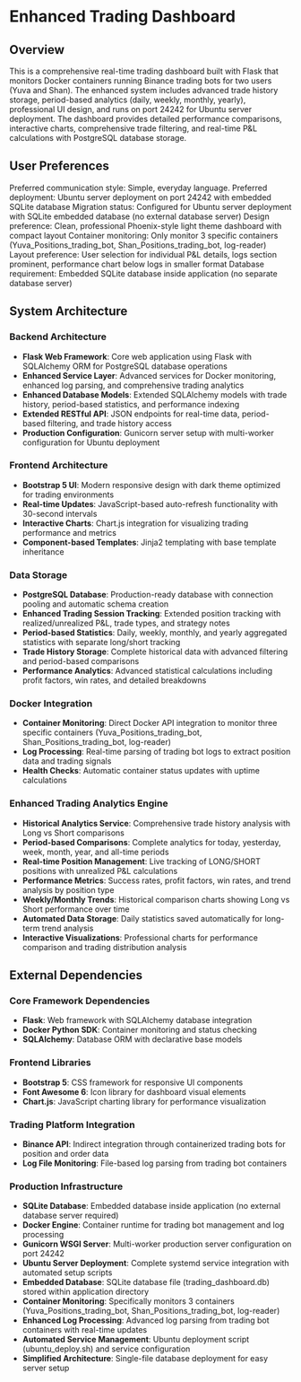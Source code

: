 # Enhanced Trading Dashboard

## Overview

This is a comprehensive real-time trading dashboard built with Flask that monitors Docker containers running Binance trading bots for two users (Yuva and Shan). The enhanced system includes advanced trade history storage, period-based analytics (daily, weekly, monthly, yearly), professional UI design, and runs on port 24242 for Ubuntu server deployment. The dashboard provides detailed performance comparisons, interactive charts, comprehensive trade filtering, and real-time P&L calculations with PostgreSQL database storage.

## User Preferences

Preferred communication style: Simple, everyday language.
Preferred deployment: Ubuntu server deployment on port 24242 with embedded SQLite database
Migration status: Configured for Ubuntu server deployment with SQLite embedded database (no external database server)
Design preference: Clean, professional Phoenix-style light theme dashboard with compact layout
Container monitoring: Only monitor 3 specific containers (Yuva_Positions_trading_bot, Shan_Positions_trading_bot, log-reader)
Layout preference: User selection for individual P&L details, logs section prominent, performance chart below logs in smaller format
Database requirement: Embedded SQLite database inside application (no separate database server)

## System Architecture

### Backend Architecture
- **Flask Web Framework**: Core web application using Flask with SQLAlchemy ORM for PostgreSQL database operations
- **Enhanced Service Layer**: Advanced services for Docker monitoring, enhanced log parsing, and comprehensive trading analytics
- **Enhanced Database Models**: Extended SQLAlchemy models with trade history, period-based statistics, and performance indexing
- **Extended RESTful API**: JSON endpoints for real-time data, period-based filtering, and trade history access
- **Production Configuration**: Gunicorn server setup with multi-worker configuration for Ubuntu deployment

### Frontend Architecture
- **Bootstrap 5 UI**: Modern responsive design with dark theme optimized for trading environments
- **Real-time Updates**: JavaScript-based auto-refresh functionality with 30-second intervals
- **Interactive Charts**: Chart.js integration for visualizing trading performance and metrics
- **Component-based Templates**: Jinja2 templating with base template inheritance

### Data Storage
- **PostgreSQL Database**: Production-ready database with connection pooling and automatic schema creation
- **Enhanced Trading Session Tracking**: Extended position tracking with realized/unrealized P&L, trade types, and strategy notes
- **Period-based Statistics**: Daily, weekly, monthly, and yearly aggregated statistics with separate long/short tracking
- **Trade History Storage**: Complete historical data with advanced filtering and period-based comparisons
- **Performance Analytics**: Advanced statistical calculations including profit factors, win rates, and detailed breakdowns

### Docker Integration
- **Container Monitoring**: Direct Docker API integration to monitor three specific containers (Yuva_Positions_trading_bot, Shan_Positions_trading_bot, log-reader)
- **Log Processing**: Real-time parsing of trading bot logs to extract position data and trading signals
- **Health Checks**: Automatic container status updates with uptime calculations

### Enhanced Trading Analytics Engine
- **Historical Analytics Service**: Comprehensive trade history analysis with Long vs Short comparisons
- **Period-based Comparisons**: Complete analytics for today, yesterday, week, month, year, and all-time periods
- **Real-time Position Management**: Live tracking of LONG/SHORT positions with unrealized P&L calculations
- **Performance Metrics**: Success rates, profit factors, win rates, and trend analysis by position type
- **Weekly/Monthly Trends**: Historical comparison charts showing Long vs Short performance over time
- **Automated Data Storage**: Daily statistics saved automatically for long-term trend analysis
- **Interactive Visualizations**: Professional charts for performance comparison and trading distribution analysis

## External Dependencies

### Core Framework Dependencies
- **Flask**: Web framework with SQLAlchemy database integration
- **Docker Python SDK**: Container monitoring and status checking
- **SQLAlchemy**: Database ORM with declarative base models

### Frontend Libraries
- **Bootstrap 5**: CSS framework for responsive UI components
- **Font Awesome 6**: Icon library for dashboard visual elements
- **Chart.js**: JavaScript charting library for performance visualization

### Trading Platform Integration
- **Binance API**: Indirect integration through containerized trading bots for position and order data
- **Log File Monitoring**: File-based log parsing from trading bot containers

### Production Infrastructure
- **SQLite Database**: Embedded database inside application (no external database server required)
- **Docker Engine**: Container runtime for trading bot management and log processing
- **Gunicorn WSGI Server**: Multi-worker production server configuration on port 24242
- **Ubuntu Server Deployment**: Complete systemd service integration with automated setup scripts
- **Embedded Database**: SQLite database file (trading_dashboard.db) stored within application directory
- **Container Monitoring**: Specifically monitors 3 containers (Yuva_Positions_trading_bot, Shan_Positions_trading_bot, log-reader)
- **Enhanced Log Processing**: Advanced log parsing from trading bot containers with real-time updates
- **Automated Service Management**: Ubuntu deployment script (ubuntu_deploy.sh) and service configuration
- **Simplified Architecture**: Single-file database deployment for easy server setup
